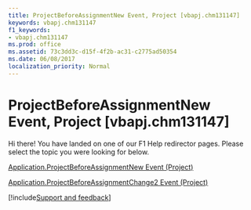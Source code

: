 ```yaml
---
title: ProjectBeforeAssignmentNew Event, Project [vbapj.chm131147]
keywords: vbapj.chm131147
f1_keywords:
- vbapj.chm131147
ms.prod: office
ms.assetid: 73c3dd3c-d15f-4f2b-ac31-c2775ad50354
ms.date: 06/08/2017
localization_priority: Normal
---
```



# ProjectBeforeAssignmentNew Event, Project [vbapj.chm131147]

Hi there! You have landed on one of our F1 Help redirector pages. Please select the topic you were looking for below.

[Application.ProjectBeforeAssignmentNew Event (Project)](https://msdn.microsoft.com/library/5caedd9a-94b1-daa6-762a-a037dae4f917%28Office.15%29.aspx)

[Application.ProjectBeforeAssignmentChange2 Event (Project)](https://msdn.microsoft.com/library/99fce7af-00de-42d8-4b61-e97774cc19ed%28Office.15%29.aspx)

[!include[Support and feedback](~/includes/feedback-boilerplate.md)]
